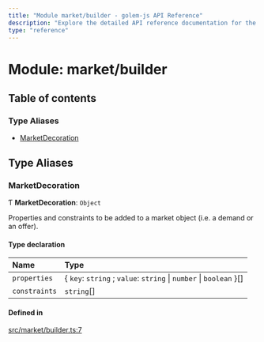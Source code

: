 ```yaml
---
title: "Module market/builder - golem-js API Reference"
description: "Explore the detailed API reference documentation for the Module market/builder within the golem-js SDK for the Golem Network."
type: "reference"
---
```

# Module: market/builder

## Table of contents

### Type Aliases

- [MarketDecoration](market_builder#marketdecoration)

## Type Aliases

### MarketDecoration

Ƭ **MarketDecoration**: `Object`

Properties and constraints to be added to a market object (i.e. a demand or an offer).

#### Type declaration

| Name | Type |
| :------ | :------ |
| `properties` | \{ `key`: `string` ; `value`: `string` \| `number` \| `boolean`  }[] |
| `constraints` | `string`[] |

#### Defined in

[src/market/builder.ts:7](https://github.com/golemfactory/golem-js/blob/2d598a3/src/market/builder.ts#L7)
